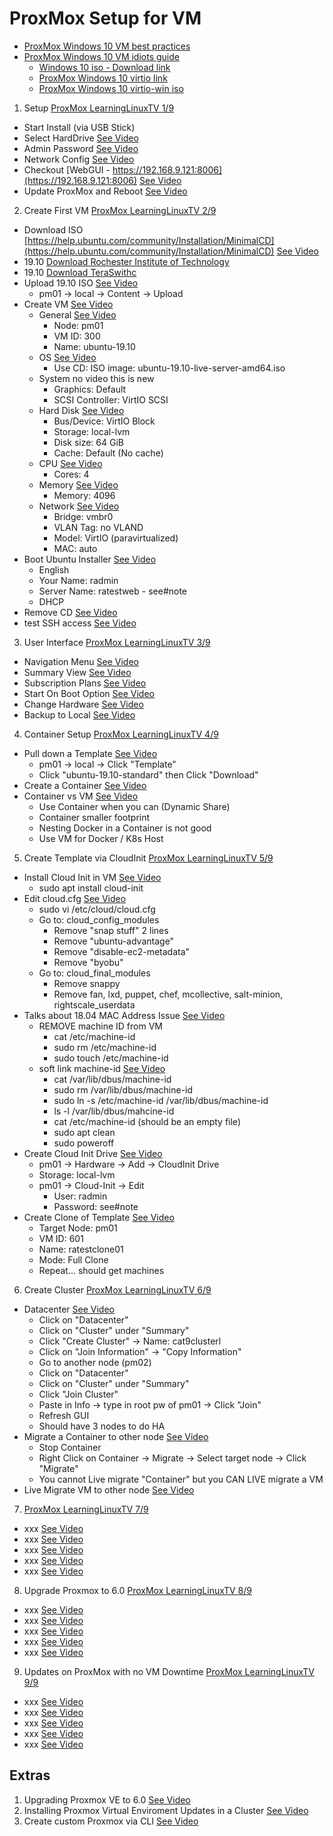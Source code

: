 # ProxMox Setup for VM

- [ProxMox Windows 10 VM best practices](https://pve.proxmox.com/wiki/Windows_10_guest_best_practices)
- [ProxMox Windows 10 VM idiots guide](https://jonspraggins.com/the-idiot-installs-windows-10-on-proxmox/)
    - [Windows 10 iso - Download link](https://www.microsoft.com/en-us/software-download/windows10ISO)
    - [ProxMox Windows 10 virtio link](https://docs.fedoraproject.org/en-US/quick-docs/creating-windows-virtual-machines-using-virtio-drivers/index.html)
    - [ProxMox Windows 10 virtio-win iso](https://fedorapeople.org/groups/virt/virtio-win/direct-downloads/stable-virtio/virtio-win.iso)

1. Setup [ProxMox LearningLinuxTV 1/9](https://www.youtube.com/watch?v=MO4CaHn1EjM&list=PLT98CRl2KxKGDJbitpQQPOKE__pXlWH7U)
  - Start Install (via USB Stick)
  - Select HardDrive [See Video](https://youtu.be/MO4CaHn1EjM?list=PLT98CRl2KxKGDJbitpQQPOKE__pXlWH7U&t=131)
  - Admin Password [See Video](https://youtu.be/MO4CaHn1EjM?list=PLT98CRl2KxKGDJbitpQQPOKE__pXlWH7U&t=201)
  - Network Config [See Video](https://youtu.be/MO4CaHn1EjM?list=PLT98CRl2KxKGDJbitpQQPOKE__pXlWH7U&t=265)
  - Checkout [WebGUI - https://192.168.9.121:8006](https://192.168.9.121:8006) [See Video](https://youtu.be/MO4CaHn1EjM?list=PLT98CRl2KxKGDJbitpQQPOKE__pXlWH7U&t=371)
  - Update ProxMox and Reboot [See Video](https://youtu.be/MO4CaHn1EjM?list=PLT98CRl2KxKGDJbitpQQPOKE__pXlWH7U&t=453)
2. Create First VM [ProxMox LearningLinuxTV 2/9](https://www.youtube.com/watch?v=BiIFLFhXByE&list=PLT98CRl2KxKGDJbitpQQPOKE__pXlWH7U&index=2)
  - Download ISO [https://help.ubuntu.com/community/Installation/MinimalCD](https://help.ubuntu.com/community/Installation/MinimalCD) [See Video](https://youtu.be/BiIFLFhXByE?list=PLT98CRl2KxKGDJbitpQQPOKE__pXlWH7U&t=51)
  - 19.10 [Download Rochester Institute of Technology](http://mirrors.rit.edu/ubuntu-releases/19.10/)
  - 19.10 [Download TeraSwithc](http://mirror.pit.teraswitch.com/ubuntu-releases/19.10/)
  - Upload 19.10 ISO [See Video](https://youtu.be/BiIFLFhXByE?list=PLT98CRl2KxKGDJbitpQQPOKE__pXlWH7U&t=116)
    - pm01 -> local -> Content -> Upload
  - Create VM [See Video](https://youtu.be/BiIFLFhXByE?list=PLT98CRl2KxKGDJbitpQQPOKE__pXlWH7U&t=163)
    - General [See Video](https://youtu.be/BiIFLFhXByE?list=PLT98CRl2KxKGDJbitpQQPOKE__pXlWH7U&t=180)
      - Node: pm01
      - VM ID: 300
      - Name: ubuntu-19.10
    - OS [See Video](https://youtu.be/BiIFLFhXByE?list=PLT98CRl2KxKGDJbitpQQPOKE__pXlWH7U&t=230)
      - Use CD: ISO image: ubuntu-19.10-live-server-amd64.iso
    - System  no video this is new
      - Graphics: Default
      - SCSI Controller: VirtIO SCSI
    - Hard Disk [See Video](https://youtu.be/BiIFLFhXByE?list=PLT98CRl2KxKGDJbitpQQPOKE__pXlWH7U&t=310)
      - Bus/Device: VirtIO Block
      - Storage: local-lvm
      - Disk size: 64 GiB
      - Cache: Default (No cache)
    - CPU [See Video](https://youtu.be/BiIFLFhXByE?list=PLT98CRl2KxKGDJbitpQQPOKE__pXlWH7U&t=317)
      - Cores: 4
    - Memory [See Video](https://youtu.be/BiIFLFhXByE?list=PLT98CRl2KxKGDJbitpQQPOKE__pXlWH7U&t=361)
      - Memory: 4096
    - Network [See Video](https://youtu.be/BiIFLFhXByE?list=PLT98CRl2KxKGDJbitpQQPOKE__pXlWH7U&t=373)
      - Bridge: vmbr0
      - VLAN Tag: no VLAND
      - Model: VirtIO (paravirtualized)
      - MAC: auto
  - Boot Ubuntu Installer [See Video](https://youtu.be/BiIFLFhXByE?list=PLT98CRl2KxKGDJbitpQQPOKE__pXlWH7U&t=481)
    - English
    - Your Name: radmin
    - Server Name: ratestweb - see#note
    - DHCP
  - Remove CD [See Video](https://youtu.be/BiIFLFhXByE?list=PLT98CRl2KxKGDJbitpQQPOKE__pXlWH7U&t=633)
  - test SSH access [See Video](https://youtu.be/BiIFLFhXByE?list=PLT98CRl2KxKGDJbitpQQPOKE__pXlWH7U&t=685)
3. User Interface [ProxMox LearningLinuxTV 3/9](https://www.youtube.com/watch?v=GHzMaTar0fw&list=PLT98CRl2KxKGDJbitpQQPOKE__pXlWH7U&index=3)
  - Navigation Menu [See Video](https://youtu.be/GHzMaTar0fw?list=PLT98CRl2KxKGDJbitpQQPOKE__pXlWH7U&t=42)
  - Summary View [See Video](https://youtu.be/GHzMaTar0fw?list=PLT98CRl2KxKGDJbitpQQPOKE__pXlWH7U&t=213)
  - Subscription Plans [See Video](https://youtu.be/GHzMaTar0fw?list=PLT98CRl2KxKGDJbitpQQPOKE__pXlWH7U&t=416)
  - Start On Boot Option [See Video](https://youtu.be/GHzMaTar0fw?list=PLT98CRl2KxKGDJbitpQQPOKE__pXlWH7U&t=460)
  - Change Hardware [See Video](https://youtu.be/GHzMaTar0fw?list=PLT98CRl2KxKGDJbitpQQPOKE__pXlWH7U&t=538)
  - Backup to Local [See Video](https://youtu.be/GHzMaTar0fw?list=PLT98CRl2KxKGDJbitpQQPOKE__pXlWH7U&t=621)
4. Container Setup [ProxMox LearningLinuxTV 4/9](https://www.youtube.com/watch?v=cyjXxsQ8Igw&list=PLT98CRl2KxKGDJbitpQQPOKE__pXlWH7U&index=4)
  - Pull down a Template [See Video](https://youtu.be/cyjXxsQ8Igw?list=PLT98CRl2KxKGDJbitpQQPOKE__pXlWH7U&t=56)
    - pm01 -> local -> Click "Template"
    - Click "ubuntu-19.10-standard" then Click "Download"
  - Create a Container [See Video](https://youtu.be/cyjXxsQ8Igw?list=PLT98CRl2KxKGDJbitpQQPOKE__pXlWH7U&t=95)
  - Container vs VM [See Video](https://youtu.be/cyjXxsQ8Igw?list=PLT98CRl2KxKGDJbitpQQPOKE__pXlWH7U&t=540)
    - Use Container when you can (Dynamic Share)
    - Container smaller footprint
    - Nesting Docker in a Container is not good
    - Use VM for Docker / K8s Host
5. Create Template via CloudInit [ProxMox LearningLinuxTV 5/9](https://www.youtube.com/watch?v=8qwnXd1yRK4&list=PLT98CRl2KxKGDJbitpQQPOKE__pXlWH7U&index=5)
  - Install Cloud Init in VM [See Video](https://youtu.be/8qwnXd1yRK4?list=PLT98CRl2KxKGDJbitpQQPOKE__pXlWH7U&t=25)
    - sudo apt install cloud-init
  - Edit cloud.cfg [See Video](https://youtu.be/8qwnXd1yRK4?list=PLT98CRl2KxKGDJbitpQQPOKE__pXlWH7U&t=118)
    - sudo vi /etc/cloud/cloud.cfg
    - Go to: cloud_config_modules
      - Remove "snap stuff" 2 lines
      - Remove "ubuntu-advantage"
      - Remove "disable-ec2-metadata"
      - Remove "byobu"
    - Go to: cloud_final_modules
      - Remove snappy
      - Remove fan, lxd, puppet, chef, mcollective, salt-minion, rightscale_userdata
  - Talks about 18.04 MAC Address Issue [See Video](https://youtu.be/8qwnXd1yRK4?list=PLT98CRl2KxKGDJbitpQQPOKE__pXlWH7U&t=302)
    - REMOVE machine ID from VM
      - cat /etc/machine-id
      - sudo rm /etc/machine-id
      - sudo touch /etc/machine-id
    - soft link machine-id [See Video](https://youtu.be/8qwnXd1yRK4?list=PLT98CRl2KxKGDJbitpQQPOKE__pXlWH7U&t=420)
      - cat /var/lib/dbus/machine-id
      - sudo rm /var/lib/dbus/machine-id
      - sudo ln -s /etc/machine-id /var/lib/dbus/machine-id
      - ls -l /var/lib/dbus/mahcine-id
      - cat /etc/machine-id (should be an empty file)
      - sudo apt clean
      - sudo poweroff
  - Create Cloud Init Drive [See Video](https://youtu.be/8qwnXd1yRK4?list=PLT98CRl2KxKGDJbitpQQPOKE__pXlWH7U&t=573)
    - pm01 -> Hardware -> Add -> CloudInit Drive
    - Storage: local-lvm
    - pm01 -> Cloud-Init -> Edit
      - User: radmin
      - Password: see#note
  - Create Clone of Template [See Video](https://youtu.be/8qwnXd1yRK4?list=PLT98CRl2KxKGDJbitpQQPOKE__pXlWH7U&t=653)
    - Target Node: pm01
    - VM ID: 601
    - Name: ratestclone01
    - Mode: Full Clone
    - Repeat... should get machines
6. Create Cluster [ProxMox LearningLinuxTV 6/9](https://www.youtube.com/watch?v=s9FODQi2-20&list=PLT98CRl2KxKGDJbitpQQPOKE__pXlWH7U&index=6)
  - Datacenter [See Video](https://youtu.be/s9FODQi2-20?list=PLT98CRl2KxKGDJbitpQQPOKE__pXlWH7U&t=71)
    - Click on "Datacenter"
    - Click on "Cluster" under "Summary"
    - Click "Create Cluster" -> Name: cat9clusterl
    - Click on "Join Information" -> "Copy Information"
    - Go to another node (pm02)
    - Click on "Datacenter"
    - Click on "Cluster" under "Summary"
    - Click "Join Cluster"
    - Paste in Info -> type in root pw of pm01 -> Click "Join"
    - Refresh GUI
    - Should have 3 nodes to do HA
  - Migrate a Container to other node [See Video](https://youtu.be/s9FODQi2-20?list=PLT98CRl2KxKGDJbitpQQPOKE__pXlWH7U&t=267)
    - Stop Container 
    - Right Click on Container -> Migrate -> Select target node -> Click "Migrate"
    - You cannot Live migrate "Container" but you CAN LIVE migrate a VM
  - Live Migrate VM to other node [See Video](https://youtu.be/s9FODQi2-20?list=PLT98CRl2KxKGDJbitpQQPOKE__pXlWH7U&t=403)
7. [ProxMox LearningLinuxTV 7/9](https://www.youtube.com/watch?v=h1czc-ztRTQ&list=PLT98CRl2KxKGDJbitpQQPOKE__pXlWH7U&index=7)
  - xxx [See Video]()
  - xxx [See Video]()
  - xxx [See Video]()
  - xxx [See Video]()
  - xxx [See Video]()
8. Upgrade Proxmox to 6.0 [ProxMox LearningLinuxTV 8/9](https://www.youtube.com/watch?v=-izPmkID0dI&list=PLT98CRl2KxKGDJbitpQQPOKE__pXlWH7U&index=8)
  - xxx [See Video]()
  - xxx [See Video]()
  - xxx [See Video]()
  - xxx [See Video]()
  - xxx [See Video]()
9. Updates on ProxMox with no VM Downtime [ProxMox LearningLinuxTV 9/9](https://www.youtube.com/watch?v=llsB_dhTjVI&list=PLT98CRl2KxKGDJbitpQQPOKE__pXlWH7U&index=9)
  - xxx [See Video]()
  - xxx [See Video]()
  - xxx [See Video]()
  - xxx [See Video]()
  - xxx [See Video]()

## Extras
1. Upgrading Proxmox VE to 6.0 [See Video](https://www.youtube.com/watch?v=-izPmkID0dI)
1. Installing Proxmox Virtual Enviroment Updates in a Cluster [See Video](https://www.youtube.com/watch?v=llsB_dhTjVI)
1. Create custom Proxmox via CLI [See Video](https://youtu.be/BwQhG7OR5Rg?t=1282)
